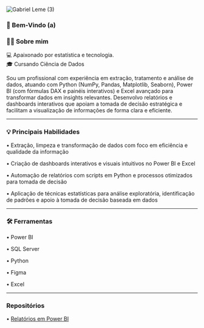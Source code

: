 ![Gabriel Leme (3)](https://github.com/user-attachments/assets/ecac9ff6-5f16-4f56-9a3f-99364bf141d2)
### 👋 Bem-Vindo (a)

### 🙋‍♀️ Sobre mim

💻 Apaixonado por estatística e tecnologia.  
🎓 Cursando Ciência de Dados 

Sou um profissional com experiência em extração, tratamento e análise de dados, atuando com Python (NumPy, Pandas, Matplotlib, Seaborn), Power BI (com fórmulas DAX e painéis interativos) e Excel avançado para transformar dados em insights relevantes. Desenvolvo relatórios e dashboards interativos que apoiam a tomada de decisão estratégica e facilitam a visualização de informações de forma clara e eficiente.

---

### 💡 Principais Habilidades

• Extração, limpeza e transformação de dados com foco em eficiência e qualidade da informação

• Criação de dashboards interativos e visuais intuitivos no Power BI e Excel

• Automação de relatórios com scripts em Python e processos otimizados para tomada de decisão

• Aplicação de técnicas estatísticas para análise exploratória, identificação de padrões e apoio à tomada de decisão baseada em dados

--- 

### 🛠️ Ferramentas

• Power BI

• SQL Server

• Python

• Figma

• Excel

---

### Repositórios

  • [Relatórios em Power BI](https://github.com/Leme-BI/portfolio)


